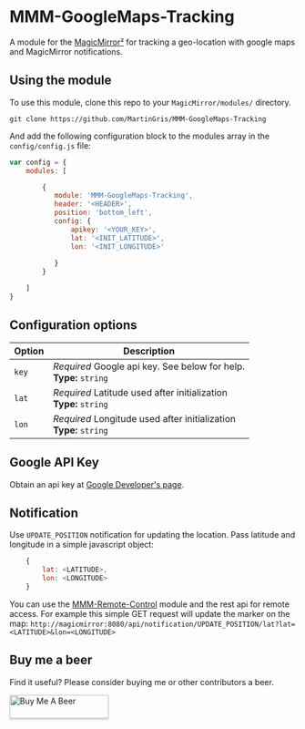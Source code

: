 # MMM-GoogleMaps-Tracking


A module for the [MagicMirror²](https://github.com/MichMich/MagicMirror/) for tracking a geo-location with google maps and MagicMirror notifications.

## Using the module

To use this module, clone this repo to your `MagicMirror/modules/` directory.

`git clone https://github.com/MartinGris/MMM-GoogleMaps-Tracking`

And add the following configuration block to the modules array in the `config/config.js` file:
```js
var config = {
    modules: [

        {
		   module: 'MMM-GoogleMaps-Tracking',
		   header: '<HEADER>',
		   position: 'bottom_left',
		   config: {
			   apikey: '<YOUR_KEY>',
			   lat: '<INIT_LATITUDE>',
			   lon: '<INIT_LONGITUDE>'
			   
		   }
		}

    ]
}
```

## Configuration options

| Option               | Description
|--------------------- |-----------
| `key`                | *Required* Google api key. See below for help. <br>**Type:** `string`
| `lat`  			   | *Required* Latitude used after initialization  <br>**Type:** `string`
| `lon`  			   | *Required* Longitude used after initialization  <br>**Type:** `string`


## Google API Key

Obtain an api key at [Google Developer's page](https://developers.google.com/maps/documentation/javascript/).

## Notification
Use `UPDATE_POSITION` notification for updating the location. Pass latitude and longitude in a simple javascript object:
```js
	{
		lat: <LATITUDE>,
		lon: <LONGITUDE>
	}
```

You can use the [MMM-Remote-Control](https://github.com/Jopyth/MMM-Remote-Control) module and the rest api for remote access. For example this simple GET request will update the marker on the map: `http://magicmirror:8080/api/notification/UPDATE_POSITION/lat?lat=<LATITUDE>&lon=<LONGITUDE>`


## Buy me a beer
Find it useful? Please consider buying me or other contributors a beer.

<a href="https://www.buymeacoffee.com/MartinGrisard" target="_blank"><img src="https://www.buymeacoffee.com/assets/img/custom_images/orange_img.png" alt="Buy Me A Beer" style="height: 41px !important;width: 174px !important;box-shadow: 0px 3px 2px 0px rgba(190, 190, 190, 0.5) !important;-webkit-box-shadow: 0px 3px 2px 0px rgba(190, 190, 190, 0.5) !important;" ></a>

